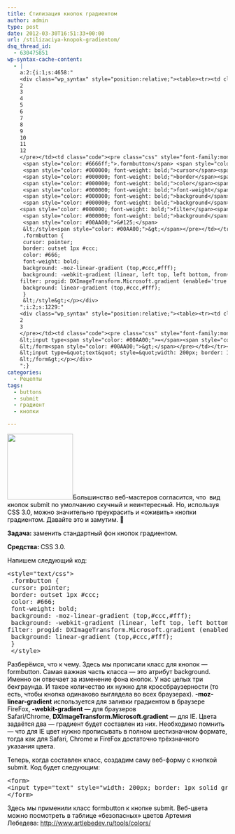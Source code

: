 ```yaml
---
title: Стилизация кнопок градиентом
author: admin
type: post
date: 2012-03-30T16:51:33+00:00
url: /stilizaciya-knopok-gradientom/
dsq_thread_id:
  - 630475851
wp-syntax-cache-content:
  - |
    a:2:{i:1;s:4658:"
    <div class="wp_syntax" style="position:relative;"><table><tr><td class="line_numbers"><pre>1
    2
    3
    4
    5
    6
    7
    8
    9
    10
    11
    12
    </pre></td><td class="code"><pre class="css" style="font-family:monospace;">&lt;style<span style="color: #00AA00;">=</span><span style="color: #ff0000;">&quot;text/css&quot;</span><span style="color: #00AA00;">&gt;</span>
     <span style="color: #6666ff;">.formbutton</span> <span style="color: #00AA00;">&#123;</span>
     <span style="color: #000000; font-weight: bold;">cursor</span><span style="color: #00AA00;">:</span> <span style="color: #993333;">pointer</span><span style="color: #00AA00;">;</span>
     <span style="color: #000000; font-weight: bold;">border</span><span style="color: #00AA00;">:</span> <span style="color: #993333;">outset</span> <span style="color: #933;">1px</span> <span style="color: #cc00cc;">#ccc</span><span style="color: #00AA00;">;</span>
     <span style="color: #000000; font-weight: bold;">color</span><span style="color: #00AA00;">:</span> <span style="color: #cc00cc;">#666</span><span style="color: #00AA00;">;</span>
     <span style="color: #000000; font-weight: bold;">font-weight</span><span style="color: #00AA00;">:</span> <span style="color: #993333;">bold</span><span style="color: #00AA00;">;</span>
     <span style="color: #000000; font-weight: bold;">background</span><span style="color: #00AA00;">:</span> -moz-linear-gradient <span style="color: #00AA00;">&#40;</span><span style="color: #993333;">top</span><span style="color: #00AA00;">,</span><span style="color: #cc00cc;">#ccc</span><span style="color: #00AA00;">,</span><span style="color: #cc00cc;">#fff</span><span style="color: #00AA00;">&#41;</span><span style="color: #00AA00;">;</span>
     <span style="color: #000000; font-weight: bold;">background</span><span style="color: #00AA00;">:</span> -webkit-gradient <span style="color: #00AA00;">&#40;</span>linear<span style="color: #00AA00;">,</span> <span style="color: #993333;">left</span> <span style="color: #993333;">top</span><span style="color: #00AA00;">,</span> <span style="color: #993333;">left</span> <span style="color: #993333;">bottom</span><span style="color: #00AA00;">,</span> from<span style="color: #00AA00;">&#40;</span><span style="color: #cc00cc;">#ccc</span><span style="color: #00AA00;">&#41;</span><span style="color: #00AA00;">,</span> to<span style="color: #00AA00;">&#40;</span><span style="color: #cc00cc;">#fff</span><span style="color: #00AA00;">&#41;</span><span style="color: #00AA00;">&#41;</span><span style="color: #00AA00;">;</span> 
    <span style="color: #000000; font-weight: bold;">filter</span><span style="color: #00AA00;">:</span> progid<span style="color: #00AA00;">:</span> DXImageTransform<span style="color: #6666ff;">.Microsoft</span><span style="color: #6666ff;">.gradient</span> <span style="color: #00AA00;">&#40;</span><span style="color: #F5758F;">enabled</span><span style="color: #00AA00;">=</span><span style="color: #ff0000;">'true'</span><span style="color: #00AA00;">,</span>startColorstr<span style="color: #00AA00;">=</span><span style="color: #cc00cc;">#cccccc</span><span style="color: #00AA00;">,</span>endColorstr<span style="color: #00AA00;">=</span><span style="color: #cc00cc;">#ffffff</span><span style="color: #00AA00;">,</span> GradientType<span style="color: #00AA00;">=</span><span style="color: #cc66cc;">0</span><span style="color: #00AA00;">&#41;</span><span style="color: #00AA00;">;</span> zoom<span style="color: #00AA00;">:</span> <span style="color: #cc66cc;">1</span><span style="color: #00AA00;">;</span>
     <span style="color: #000000; font-weight: bold;">background</span><span style="color: #00AA00;">:</span> linear-gradient <span style="color: #00AA00;">&#40;</span><span style="color: #993333;">top</span><span style="color: #00AA00;">,</span><span style="color: #cc00cc;">#ccc</span><span style="color: #00AA00;">,</span><span style="color: #cc00cc;">#fff</span><span style="color: #00AA00;">&#41;</span><span style="color: #00AA00;">;</span>
     <span style="color: #00AA00;">&#125;</span>
     &lt;/style<span style="color: #00AA00;">&gt;</span></pre></td></tr></table><p class="theCode" style="display:none;">&lt;style=&quot;text/css&quot;&gt;
     .formbutton {
     cursor: pointer;
     border: outset 1px #ccc;
     color: #666;
     font-weight: bold;
     background: -moz-linear-gradient (top,#ccc,#fff);
     background: -webkit-gradient (linear, left top, left bottom, from(#ccc), to(#fff)); 
    filter: progid: DXImageTransform.Microsoft.gradient (enabled='true',startColorstr=#cccccc,endColorstr=#ffffff, GradientType=0); zoom: 1;
     background: linear-gradient (top,#ccc,#fff);
     }
     &lt;/style&gt;</p></div>
    ";i:2;s:1229:"
    <div class="wp_syntax" style="position:relative;"><table><tr><td class="line_numbers"><pre>1
    2
    3
    </pre></td><td class="code"><pre class="css" style="font-family:monospace;">&lt;form<span style="color: #00AA00;">&gt;</span>
    &lt;input type<span style="color: #00AA00;">=</span><span style="color: #ff0000;">&quot;text&quot;</span> style<span style="color: #00AA00;">=</span><span style="color: #ff0000;">&quot;width: 200px; border: 1px solid gray&quot;</span>/<span style="color: #00AA00;">&gt;</span> &lt;input type<span style="color: #00AA00;">=</span><span style="color: #ff0000;">&quot;submit&quot;</span> class<span style="color: #00AA00;">=</span><span style="color: #ff0000;">&quot;formbutton&quot;</span> <span style="color: #F5758F;">value</span><span style="color: #00AA00;">=</span><span style="color: #ff0000;">&quot;Submit&quot;</span>/<span style="color: #00AA00;">&gt;</span>
    &lt;/form<span style="color: #00AA00;">&gt;</span></pre></td></tr></table><p class="theCode" style="display:none;">&lt;form&gt;
    &lt;input type=&quot;text&quot; style=&quot;width: 200px; border: 1px solid gray&quot;/&gt; &lt;input type=&quot;submit&quot; class=&quot;formbutton&quot; value=&quot;Submit&quot;/&gt;
    &lt;/form&gt;</p></div>
    ";}
categories:
  - Рецепты
tags:
  - buttons
  - submit
  - градиент
  - кнопки

---
```

<span style="color: #000000;"><a href="http://formstyle.com.ua/wp-content/uploads/2012/03/submit_form.jpg" rel="lightbox[86]" title="submit_form"><img class="alignleft size-thumbnail wp-image-109" title="submit_form" src="http://formstyle.com.ua/wp-content/uploads/2012/03/submit_form-150x150.jpg" alt="" width="150" height="150" /></a>Большинство веб-мастеров согласится, что  вид кнопок submit по умолчанию скучный и неинтересный. Но, используя CSS 3.0, можно значительно преукрасить и &#171;оживить&#187; кнопки градиентом. Давайте это и замутим. 🙂</span>

<span style="color: #000000;"><strong>Задача: </strong>заменить стандартный фон кнопок градиентом.</span>

<span style="color: #000000;"><strong>Средства: </strong>CSS 3.0.<!--more--></span>

<span style="color: #000000;">Напишем следующий код:</span>

<pre lang="css" line="1" escaped="true">&lt;style="text/css"&gt;
 .formbutton {
 cursor: pointer;
 border: outset 1px #ccc;
 color: #666;
 font-weight: bold;
 background: -moz-linear-gradient (top,#ccc,#fff);
 background: -webkit-gradient (linear, left top, left bottom, from(#ccc), to(#fff)); 
filter: progid: DXImageTransform.Microsoft.gradient (enabled='true',startColorstr=#cccccc,endColorstr=#ffffff, GradientType=0); zoom: 1;
 background: linear-gradient (top,#ccc,#fff);
 }
 &lt;/style&gt;</pre>

<span style="color: #000000;">Разберёмся, что к чему. Здесь мы прописали класс для кнопок &#8212; formbutton. Самая важная часть класса &#8212; это атрибут background. Именно он отвечает за изменение фона кнопок. У нас целых три бекграунда. И такое количество их нужно для кроссбраузерности (то есть, чтобы кнопка одинаково выглядела во всех браузерах). <strong>-moz-linear-gradient</strong> используется для заливки градиентом в браузере FireFox, <strong>-webkit-gradient</strong> &#8212; для браузеров Safari/Chrome, <strong>DXImageTransform.Microsoft.gradient</strong> &#8212; для IE. Цвета задаётся два &#8212; градиент будет составлен из них. Необходимо помнить &#8212; что для IE цвет нужно прописывать в полном шестизначном формате, тогда как для Safari, Chrome и FireFox достаточно трёхзначного указания цвета.</span>

<span style="color: #000000;">Теперь, когда составлен класс, создадим саму веб-форму с кнопкой submit. Код будет следующим:</span>

<pre lang="css" line="1" escaped="true">&lt;form&gt;
&lt;input type="text" style="width: 200px; border: 1px solid gray"/&gt; &lt;input type="submit" class="formbutton" value="Submit"/&gt;
&lt;/form&gt;</pre>

<span style="color: #000000;">Здесь мы применили класс formbutton к кнопке submit. Веб-цвета можно посмотреть в таблице &#171;безопасных&#187; цветов Артемия Лебедева: <a href="http://www.artlebedev.ru/tools/colors/">http://www.artlebedev.ru/tools/colors/</a></span>